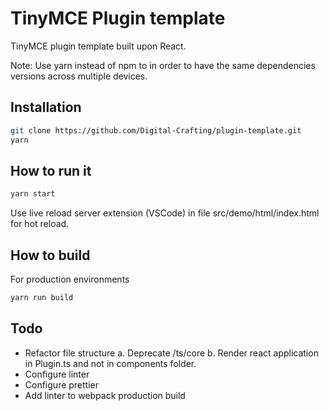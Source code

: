 # TinyMCE Plugin template

TinyMCE plugin template built upon React.

Note: Use yarn instead of npm to in order to have the same dependencies versions across multiple devices.

## Installation

```sh
git clone https://github.com/Digital-Crafting/plugin-template.git
yarn
```

## How to run it

```sh
yarn start
```

Use live reload server extension (VSCode) in file src/demo/html/index.html for hot reload.

## How to build

For production environments

```sh
yarn run build
```

## Todo
- Refactor file structure
    a. Deprecate /ts/core
    b. Render react application in Plugin.ts and not in components folder.
- Configure linter
- Configure prettier
- Add linter to webpack production build
